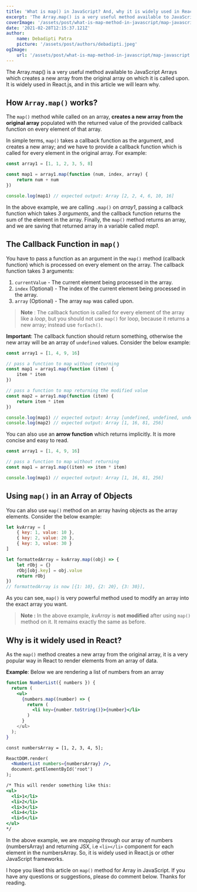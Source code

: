 ```yaml
---
title: 'What is map() in JavaScript? And, why it is widely used in React.js?'
excerpt: 'The Array.map() is a very useful method available to JavaScript Arrays which creates a new array from the original array on which it is called upon. It is widely used in React.js, and in this article we will learn why.'
coverImage: '/assets/post/what-is-map-method-in-javascript/map-javascript.jpg'
date: '2021-02-28T12:15:37.121Z'
author:
    name: Debadipti Patra
    picture: '/assets/post/authors/debadipti.jpeg'
ogImage:
    url: '/assets/post/what-is-map-method-in-javascript/map-javascript.jpg'
---
```


The Array.map() is a very useful method available to JavaScript Arrays which creates a new array from the original array on which it is called upon. It is widely used in React.js, and in this article we will learn why.

## How `Array.map()` works?

The `map()` method while called on an array, **creates a new array from the original array** populated with the returned value of the provided callback function on every element of that array.

In simple terms, `map()` takes a callback function as the argument, and creates a new array; and we have to provide a callback function which is called for every element in the original array. For example:

```javascript
const array1 = [1, 1, 2, 3, 5, 8]

const map1 = array1.map(function (num, index, array) {
    return num + num
})

console.log(map1) // expected output: Array [2, 2, 4, 6, 10, 16]
```

In the above example, we are calling `.map()` on _array1_, passing a callback function which takes _3 arguments_, and the callback function returns the sum of the element in the array. Finally, the `map()` method returns an array, and we are saving that returned array in a variable called _map1_.

## The Callback Function in `map()`

You have to pass a function as an argument in the `map()` method (callback function) which is processed on every element on the array. The callback function takes 3 arguments:

1.  `currentValue` - The current element being processed in the array.
2.  `index` (Optional) - The index of the current element being processed in the array.
3.  `array` (Optional) - The array `map` was called upon.

> **Note** : The callback function is called for every element of the array like a _loop_, but you should not use `map()` for loop, because it returns a new array; instead use `forEach()`.

**Important**: The callback function should return something, otherwise the new array will be an array of `undefined` values. Consider the below example:

```javascript
const array1 = [1, 4, 9, 16]

// pass a function to map without returning
const map1 = array1.map(function (item) {
    item * item
})

// pass a function to map returning the modified value
const map2 = array1.map(function (item) {
    return item * item
})

console.log(map1) // expected output: Array [undefined, undefined, undefined, undefined]
console.log(map2) // expected output: Array [1, 16, 81, 256]
```

You can also use an **arrow function** which returns implicitly. It is more concise and easy to read.

```javascript
const array1 = [1, 4, 9, 16]

// pass a function to map without returning
const map1 = array1.map((item) => item * item)

console.log(map1) // expected output: Array [1, 16, 81, 256]
```

## Using `map()` in an Array of Objects

You can also use `map()` method on an array having objects as the array elements. Consider the below example:

```javascript
let kvArray = [
    { key: 1, value: 10 },
    { key: 2, value: 20 },
    { key: 3, value: 30 }
]

let formattedArray = kvArray.map((obj) => {
    let rObj = {}
    rObj[obj.key] = obj.value
    return rObj
})
// formattedArray is now [{1: 10}, {2: 20}, {3: 30}],
```

As you can see, `map()` is very powerful method used to modify an array into the exact array you want.

> **Note :** In the above example, _kvArray_ is **not modified** after using `map()` method on it. It remains exactly the same as before.

## Why is it widely used in React?

As the `map()` method creates a new array from the original array, it is a very popular way in React to render elements from an array of data.

**Example**: Below we are rendering a list of numbers from an array

```jsx
function NumberList({ numbers }) {
  return (
    <ul>
      {numbers.map((number) => {
        return (
          <li key={number.toString()}>{number}</li>
        )
      }
    </ul>
  );
}

const numbersArray = [1, 2, 3, 4, 5];

ReactDOM.render(
  <NumberList numbers={numbersArray} />,
  document.getElementById('root')
);

/* This will render something like this:
<ul>
  <li>1</li>
  <li>2</li>
  <li>3</li>
  <li>4</li>
  <li>5</li>
</ul>
*/
```

In the above example, we are _mapping_ through our array of numbers (numbersArray) and returning JSX, i.e `<li></li>` component for each element in the numbersArray. So, it is widely used in React.js or other JavaScript frameworks.

I hope you liked this article on `map()` method for Array in JavaScript. If you have any questions or suggestions, please do comment below. Thanks for reading.
